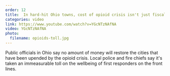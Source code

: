 ```yaml
---
order: 12
title:  In hard-hit Ohio towns, cost of opioid crisis isn't just fiscal
categories: video
link: https://www.youtube.com/watch?v=YGcNTzNAfNA
video: YGcNTzNAfNA
photo:
  filename: opioids-toll.jpg
---
```


Public officials in Ohio say no amount of money will restore the cities that have been upended by the opioid crisis. Local police and fire chiefs say it's taken an immeasurable toll on the wellbeing of first responders on the front lines.